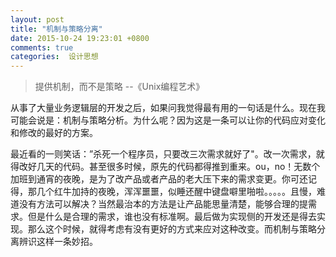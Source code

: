 ```yaml
---
layout: post
title: "机制与策略分离"
date: 2015-10-24 19:23:01 +0800
comments: true
categories:  设计思想
---
```


> 提供机制，而不是策略
>             --《Unix编程艺术》

<!--more-->

从事了大量业务逻辑层的开发之后，如果问我觉得最有用的一句话是什么。现在我可能会说是：机制与策略分析。为什么呢？因为这是一条可以让你的代码应对变化和修改的最好的方案。

最近看的一则笑话：”杀死一个程序员，只要改三次需求就好了"。改一次需求，就得改好几天的代码。甚至很多时候，原先的代码都得推到重来。ou，no！无数个加班到通宵的夜晚，是为了改产品或者产品的老大压下来的需求变更。你可还记得，那几个红牛加持的夜晚，浑浑噩噩，似睡还醒中键盘噼里啪啦。。。。。且慢，难道没有方法可以解决？当然最治本的方法是让产品能思量清楚，能够合理的提需求。但是什么是合理的需求，谁也没有标准啊。最后做为实现侧的开发还是得去实现。那么这个时候，就得考虑有没有更好的方式来应对这种改变。而机制与策略分离辨识这样一条妙招。
